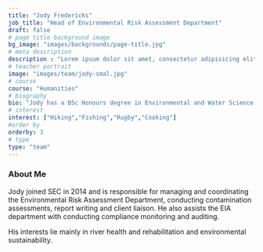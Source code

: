 ```yaml
---
title: "Jody Fredericks"
job_title: "Head of Environmental Risk Assessment Department"
draft: false
# page title background image
bg_image: "images/backgrounds/page-title.jpg"
# meta description
description : "Lorem ipsum dolor sit amet, consectetur adipisicing elit, sed do eiusmod tempor incididunt ut labore. dolore magna aliqua. Ut enim ad minim veniam, quis nostrud."
# teacher portrait
image: "images/team/jody-smal.jpg"
# course
course: "Humanities"
# biography
bio: "Jody has a BSc Honours degree in Environmental and Water Science from University of the Western Cape focusing on Surface Water Processes, GIS, Geohydrology, Geomorphology and Environmental Management."
# interest
interest: ["Hiking","Fishing","Rugby","Cooking"]
#order by
orderby: 3
# type
type: "team"
---
```


### About Me

Jody joined SEC in 2014 and is responsible for managing and coordinating the Environmental Risk Assessment Department, conducting contamination assessments, report writing and client liaison. He also assists the EIA department with conducting compliance monitoring and auditing.

His interests lie mainly in river health and rehabilitation and environmental sustainability. 